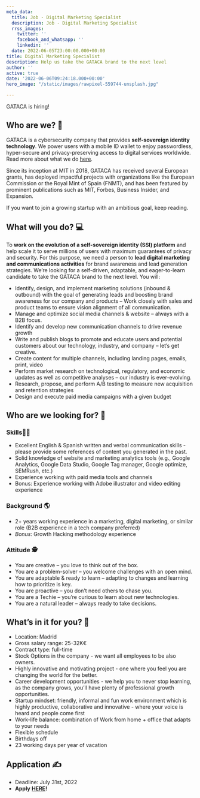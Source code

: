 ```yaml
---
meta_data:
  title: Job - Digital Marketing Specialist
  description: Job - Digital Marketing Specialist
  rrss_images:
    twitter: ''
    facebook_and_whatsapp: ''
    linkedin: ''
  date: 2022-06-05T23:00:00.000+00:00
title: Digital Marketing Specialist
description: Help us take the GATACA brand to the next level
author: ''
active: true
date: '2022-06-06T09:24:18.000+00:00'
hero_image: "/static/images/rawpixel-559744-unsplash.jpg"

---
```

GATACA is hiring!

## Who are we? 💭

GATACA is a cybersecurity company that provides **self-sovereign identity technology**. We power users with a mobile ID wallet to enjoy passwordless, hyper-secure and privacy-preserving access to digital services worldwide. Read more about what we do [here](https://gataca.io/blog/ssi-essentials-everything-you-need-to-know-about-decentralized-identity).

Since its inception at MIT in 2018, GATACA has received several European grants, has deployed impactful projects with organizations like the European Commission or the Royal Mint of Spain (FNMT), and has been featured by prominent publications such as MIT, Forbes, Business Insider, and Expansion.

If you want to join a growing startup with an ambitious goal, keep reading.

## What will you do? 💻

To **work on the evolution of a self-sovereign identity (SSI) platform** and help scale it to serve millions of users with maximum guarantees of privacy and security. For this purpose, we need a person to **lead digital marketing and communications activities** for brand awareness and lead generation strategies. We’re looking for a self-driven, adaptable, and eager-to-learn candidate to take the GATACA brand to the next level. You will:

* Identify, design, and implement marketing solutions (inbound & outbound) with the goal of generating leads and boosting brand awareness for our company and products –  Work closely with sales and product teams to ensure vision alignment of all communication.
* Manage and optimize social media channels & website – always with a B2B focus.
* Identify and develop new communication channels to drive revenue growth
* Write and publish blogs to promote and educate users and potential customers about our technology, industry, and company – let’s get creative.
* Create content for multiple channels, including landing pages, emails, print, video
* Perform market research on technological, regulatory, and economic updates as well as competitive analyses – our industry is ever-evolving.
* Research, propose, and perform A/B testing to measure new acquisition and retention strategies
* Design and execute paid media campaigns with a given budget

## Who are we looking for? 🔎

### Skills👷‍♂️

* Excellent English & Spanish written and verbal communication skills - please provide some references of content you generated in the past.
* Solid knowledge of website and marketing analytics tools (e.g., Google Analytics, Google Data Studio, Google Tag manager, Google optimize, SEMRush, etc.)
* Experience working with paid media tools and channels
* Bonus: Experience working with Adobe illustrator and video editing experience

### Background 🌎

* 2+ years working experience in a marketing, digital marketing, or similar role (B2B experience in a tech company preferred)
* _Bonus_: Growth Hacking methodology experience

### Attitude 🕵

* You are creative – you love to think out of the box.
* You are a problem-solver – you welcome challenges with an open mind.
* You are adaptable & ready to learn –  adapting to changes and learning how to prioritize is key.
* You are proactive – you don’t need others to chase you.
* You are a Techie – you’re curious to learn about new technologies.
* You are a natural leader –  always ready to take decisions.

## What’s in it for you? 🌟

* Location: Madrid
* Gross salary range: 25-32K€
* Contract type: full-time
* Stock Options in the company - we want all employees to be also owners.
* Highly innovative and motivating project - one where you feel you are changing the world for the better.
* Career development opportunities - we help you to never stop learning, as the company grows, you’ll have plenty of professional growth opportunities.
* Startup mindset: friendly, informal and fun work environment which is highly productive, collaborative and innovative - where your voice is heard and people come first
* Work-life balance: combination of Work from home + office that adapts to your needs
* Flexible schedule
* Birthdays off
* 23 working days per year of vacation

## Application **✍**

* Deadline: July 31st, 2022
* **Apply** [**HERE**](https://share.hsforms.com/1yawkLpg1RRGq7cR23b_Wyg2tcg6)**!**